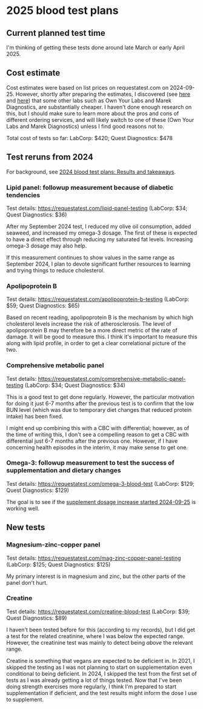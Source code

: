 # 2025 blood test plans

## Current planned test time

I'm thinking of getting these tests done around late March or early
April 2025.

## Cost estimate

Cost estimates were based on list prices on requestatest.com on
2024-09-25. However, shortly after preparing the estimates, I
discovered (see
[here](https://docs.google.com/spreadsheets/d/1tDZmLggmeozfBUBBFDzJG1d3aJ5GnUZlmJJ9ySGONQM/edit)
and
[here](https://www.reddit.com/r/PeterAttia/comments/192lrle/on_demand_labwork_price_comparison/))
that some other labs such as Own Your Labs and Marek Diagnostics, are
substantially cheaper. I haven't done enough research on this, but I
should make sure to learn more about the pros and cons of different
ordering services, and will likely switch to one of these (Own Your
Labs and Marek Diagnostics) unless I find good reasons not to.

Total cost of tests so far: LabCorp: $420; Quest Diagnostics: $478

## Test reruns from 2024

For background, see [2024 blood test plans: Results and
takeaways](../2024/2024-blood-test-plans.md#results-and-takeaways).

### Lipid panel: followup measurement because of diabetic tendencies

Test details: https://requestatest.com/lipid-panel-testing (LabCorp: $34; Quest Diagnostics: $36)

After my September 2024 test, I reduced my olive oil consumption,
added seaweed, and increased my omega-3 dosage. The first of these is
expected to have a direct effect through reducing my saturated fat
levels. Increasing omega-3 dosage may also help.

If this measurement continues to show values in the same range as
September 2024, I plan to devote significant further resources to
learning and trying things to reduce cholesterol.

### Apolipoprotein B

Test details: https://requestatest.com/apolipoprotein-b-testing (LabCorp: $59; Quest Diagnostics: $65)

Based on recent reading, apolipoprotein B is the mechanism by which
high cholesterol levels increase the risk of atherosclerosis. The
level of apolipoprotein B may therefore be a more direct metric of the
rate of damage. It will be good to measure this. I think it's
important to measure this along with lipid profile, in order to get a
clear correlational picture of the two.

### Comprehensive metabolic panel

Test details: https://requestatest.com/comprehensive-metabolic-panel-testing (LabCorp: $34; Quest Diagnostics: $34)

This is a good test to get done regularly. However, the particular
motivation for doing it just 6-7 months after the previous test is to
confirm that the low BUN level (which was due to temporary diet
changes that reduced protein intake) has been fixed.

I might end up combining this with a CBC with differential; however,
as of the time of writing this, I don't see a compelling reason to get
a CBC with differential just 6-7 months after the previous
one. However, if I have concerning health episodes in the interim, it
may make sense to get one.

### Omega-3: followup measurement to test the success of supplementation and dietary changes

Test details: https://requestatest.com/omega-3-blood-test (LabCorp: $129; Quest Diagnostics: $129)

The goal is to see if the [supplement dosage increase started
2024-09-25](../2024/2024/2024-09-25-decision-to-increase-omega-3-supplement-daily-dose.md) is working well.

## New tests

### Magnesium-zinc-copper panel

Test details: https://requestatest.com/mag-zinc-copper-panel-testing (LabCorp: $125; Quest Diagnostics: $125)

My primary interest is in magnesium and zinc, but the other parts of
the panel don't hurt.

### Creatine

Test details: https://requestatest.com/creatine-blood-test (LabCorp: $39; Quest Diagnostics: $89)

I haven't been tested before for this (according to my records), but I
did get a test for the related creatinine, where I was below the
expected range. However, the creatinine test was mainly to detect
being *above* the relevant range.

Creatine is something that vegans are expected to be deficient in. In
2021, I skipped the testing as I was not planning to start on
supplementation even conditional to being deficient. In 2024, I
skipped the test from the first set of tests as I was already getting
a lot of things tested. Now that I've been doing strength exercises
more regularly, I think I'm prepared to start supplementation if
deficient, and the test results might inform the dose I use to
supplement.
